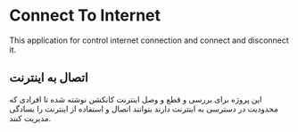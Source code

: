 # Connect To Internet
 This application for control internet connection and connect and disconnect it.
 ## اتصال به اینترنت
این پروژه برای بررسی و قطع و وصل  اینترنت کانکشن نوشته شده تا افرادی که محدودیت در دسترسی به اینترنت دارند 
بتوانند اتصال و استفاده از اینترنت را بسادگی مدیریت کنند.
